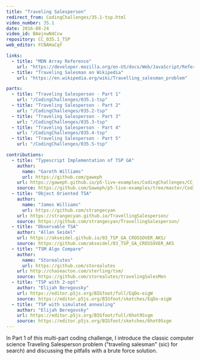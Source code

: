 ```yaml
---
title: "Traveling Salesperson"
redirect_from: CodingChallenges/35.1-tsp.html
video_number: 35.1
date: 2016-08-24
video_id: BAejnwN4Ccw
repository: CC_035.1_TSP
web_editor: FCNAHaCqf

links:
  - title: "MDN Array Reference"
    url: "https://developer.mozilla.org/en-US/docs/Web/JavaScript/Reference/Global_Objects/Array"
  - title: "Traveling Salesman on Wikipedia"
    url: "https://en.wikipedia.org/wiki/Travelling_salesman_problem"

parts:
  - title: "Traveling Salesperson - Part 1"
    url: "/CodingChallenges/035.1-tsp"
  - title: "Traveling Salesperson - Part 2"
    url: "/CodingChallenges/035.2-tsp"
  - title: "Traveling Salesperson - Part 3"
    url: "/CodingChallenges/035.3-tsp"
  - title: "Traveling Salesperson - Part 4"
    url: "/CodingChallenges/035.4-tsp"
  - title: "Traveling Salesperson - Part 5"
    url: "/CodingChallenges/035.5-tsp"

contributions:
  - title: "Typescript Implementation of TSP GA"
    author:
      name: "Gareth Williams"
      url: https://github.com/gaweph
    url: https://gaweph.github.io/p5-live-examples/CodingChallenges/CC_35.4_TSP_GA_TypeScript/
    source: https://github.com/Gaweph/p5-live-examples/tree/master/CodingChallenges/CC_35.4_TSP_GA_TypeScript
  - title: "Object Oriented TSA"
    author:
      name: "James Williams"
      url: https://github.com/strangecyan
    url: https://strangecyan.github.io/TravellingSalesperson/
    source: https://github.com/strangecyan/TravellingSalesperson/
  - title: "Observable TSA"
    author: "Allan Seidel"
    url: https://akseidel.github.io/03_TSP_GA_CROSSOVER_AKS/
    source: https://github.com/akseidel/03_TSP_GA_CROSSOVER_AKS
  - title: "TSM Algo Compare"
    author:
      name: "Storealutes"
      url: https://github.com/storealutes
    url: http://chaseacton.com/sterling/tsm/
    source: https://github.com/storealutes/travelingSalesMen
  - title: "TSP with 2-opt"
    author: "Elijah Beregovsky"
    url: https://editor.p5js.org/BIGfoot/full/EqDo-eigW
    source: https://editor.p5js.org/BIGfoot/sketches/EqDo-eigW
  - title: "TSP with simulated annealing"
    author: "Elijah Beregovsky"
    url: https://editor.p5js.org/BIGfoot/full/6hot9Ssgm
    source: https://editor.p5js.org/BIGfoot/sketches/6hot9Ssgm
---
```


In Part 1 of this multi-part coding challenge, I introduce  the classic computer science Traveling Salesperson problem ("traveling salesman" (sic) for search) and discussing the pitfalls with a brute force solution.
